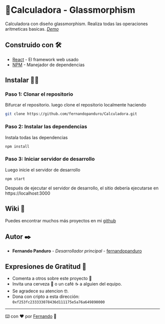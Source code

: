 # 📱Calculadora - Glassmorphism

Calculadora con diseño glassmorphism. Realiza todas las operaciones aritmeticas basicas. _[Demo](https://calculadora-glassmorphism.netlify.app/)_


## Construido con 🛠️

* [React](https://create-react-app.dev/) - El framework web usado
* [NPM](https://www.npmjs.com/) - Manejador de dependencias

## Instalar 🧑‍💻

### Paso 1: Clonar el repositorio

Bifurcar el repositorio. luego clone el repositorio localmente haciendo 

```bash
git clone https://github.com/fernandopanduro/Calculadora.git
```

### Paso 2: Instalar las dependencias

Instala todas las dependencias

```bash
npm install
```

### Paso 3: Iniciar servidor de desarrollo

Luego inicie el servidor de desarrollo
```
npm start
```
Después de ejecutar el servidor de desarrollo, el sitio debería ejecutarse en https://localhost:3000


## Wiki 📖

Puedes encontrar muchos más proyectos en mi [github](https://github.com/fernandopanduro)


## Autor ✒️

* **Fernando Panduro** - *Desarrollador principal* - [fernandopanduro](https://github.com/fernandopanduro)


## Expresiones de Gratitud 🎁

* Comenta a otros sobre este proyecto 📢
* Invita una cerveza 🍺 o un café ☕ a alguien del equipo. 
* Se agradece su atencion 🤓.
* Dona con cripto a esta dirección: `0xf253fc233333078436d111175e5a76a649890000`


---
⌨️ con ❤️ por [Fernando](https://github.com/fernandopanduro) 👑


